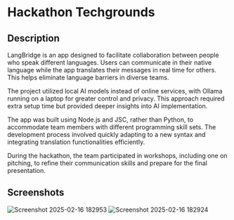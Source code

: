 # Hackathon Techgrounds

## Description
LangBridge is an app designed to facilitate collaboration between people who speak different languages. Users can communicate in their native language while the app translates their messages in real time for others. This helps eliminate language barriers in diverse teams.

The project utilized local AI models instead of online services, with Ollama running on a laptop for greater control and privacy. This approach required extra setup time but provided deeper insights into AI implementation.

The app was built using Node.js and JSC, rather than Python, to accommodate team members with different programming skill sets. The development process involved quickly adapting to a new syntax and integrating translation functionalities efficiently.

During the hackathon, the team participated in workshops, including one on pitching, to refine their communication skills and prepare for the final presentation.

## Screenshots
![Screenshot 2025-02-16 182953](https://github.com/user-attachments/assets/5be5f96a-2d2a-4985-9817-36c0079f198b)
![Screenshot 2025-02-16 182924](https://github.com/user-attachments/assets/a874bcfb-518e-4ec7-934c-f61e69b86c8d)
